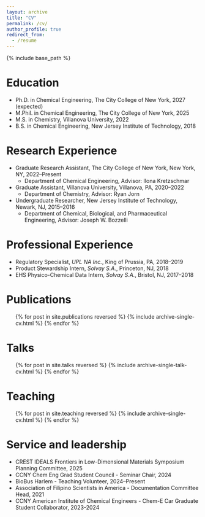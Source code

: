 ```yaml
---
layout: archive
title: "CV"
permalink: /cv/
author_profile: true
redirect_from:
  - /resume
---
```


{% include base_path %}

Education
======
* Ph.D. in Chemical Engineering, The City College of New York, 2027 (expected)
* M.Phil. in Chemical Engineering, The City College of New York, 2025
* M.S. in Chemistry, Villanova University, 2022
* B.S. in Chemical Engineering, New Jersey Institute of Technology, 2018

Research Experience
======
* Graduate Research Assistant, The City College of New York, New York, NY, 2022–Present
	* Department of Chemical Engineering, Advisor: Ilona Kretzschmar
*	Graduate Assistant, Villanova University, Villanova, PA, 2020–2022
	* Department of Chemistry, Advisor: Ryan Jorn
*	Undergraduate Researcher, New Jersey Institute of Technology, Newark, NJ, 2015–2016
	*	Department of Chemical, Biological, and Pharmaceutical Engineering, Advisor: Joseph W. Bozzelli

  
Professional Experience
======
* Regulatory Specialist, *UPL NA Inc.*, King of Prussia, PA, 2018–2019
* Product Stewardship Intern, *Solvay S.A.*, Princeton, NJ, 2018
* EHS Physico-Chemical Data Intern, *Solvay S.A.*, Bristol, NJ,	2017–2018	

Publications
======
  <ul>{% for post in site.publications reversed %}
    {% include archive-single-cv.html %}
  {% endfor %}</ul>
  
Talks
======
  <ul>{% for post in site.talks reversed %}
    {% include archive-single-talk-cv.html  %}
  {% endfor %}</ul>
  
Teaching
======
  <ul>{% for post in site.teaching reversed %}
    {% include archive-single-cv.html %}
  {% endfor %}</ul>
  
Service and leadership
======
* CREST IDEALS Frontiers in Low-Dimensional Materials Symposium	Planning Committee, 2025
* CCNY Chem Eng Grad Student Council - Seminar Chair, 2024
* BioBus Harlem - Teaching Volunteer, 2024–Present
* Association of Filipino Scientists in America	- Documentation Committee Head, 2021
* CCNY American Institute of Chemical Engineers	- Chem-E Car Graduate Student Collaborator, 2023-2024

